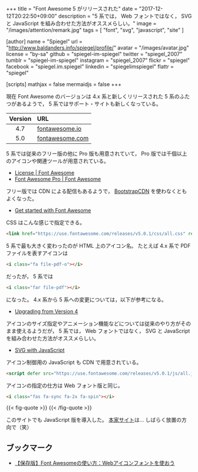 +++
title = "Font Awesome 5 がリリースされた"
date =  "2017-12-12T20:22:50+09:00"
description = "5 系では， Web フォントではなく， SVG と JavaScript を組み合わせた方法がオススメらしい。"
image = "/images/attention/remark.jpg"
tags        = [ "font", "svg", "javascript", "site" ]

[author]
  name      = "Spiegel"
  url       = "http://www.baldanders.info/spiegel/profile/"
  avatar    = "/images/avatar.jpg"
  license   = "by-sa"
  github    = "spiegel-im-spiegel"
  twitter   = "spiegel_2007"
  tumblr    = "spiegel-im-spiegel"
  instagram = "spiegel_2007"
  flickr    = "spiegel"
  facebook  = "spiegel.im.spiegel"
  linkedin  = "spiegelimspiegel"
  flattr    = "spiegel"

[scripts]
  mathjax = false
  mermaidjs = false
+++

現在 Font Awesome のバージョンは 4.x 系と新しくリリースされた 5 系のふたつがあるようで， 5 系ではサポート・サイトも新しくなっている。

| Version | URL |
|:-------:|:----|
| 4.7 | [fontawesome.io](http://fontawesome.io/) |
| 5.0 | [fontawesome.com](https://fontawesome.com/) |

5 系では従来のフリー版の他に Pro 版も用意されていて， Pro 版では千個以上のアイコンや関連ツールが用意されている。

- [License | Font Awesome](https://fontawesome.com/license)
- [Font Awesome Pro | Font Awesome](https://fontawesome.com/pro)

フリー版では CDN による配信もあるようで， [BootstrapCDN](https://www.bootstrapcdn.com/fontawesome/ "Font Awesome · BootstrapCDN by MaxCDN") を使わなくともよくなった。

- [Get started with Font Awesome](https://fontawesome.com/get-started/web-fonts-with-css)

CSS はこんな感じで指定できる。

```html
<link href="https://use.fontawesome.com/releases/v5.0.1/css/all.css" rel="stylesheet">
```

5 系で最も大きく変わったのが HTML 上のアイコン名。
たとえば 4.x 系で PDF ファイルを表すアイコンは

```html
<i class="fa file-pdf-o"></i>
```

だったが， 5 系では

```html
<i class="far file-pdf"></i>
```

になった。
4.x 系から 5 系への変更については，以下が参考になる。

- [Upgrading from Version 4](https://fontawesome.com/how-to-use/upgrading-from-4)

アイコンのサイズ指定やアニメーション機能などについては従来のやり方がそのまま使えるようだが， 5 系では， Web フォントではなく， SVG と JavaScript を組み合わせた方法がオススメらしい。

- [SVG with JavaScript](https://fontawesome.com/how-to-use/svg-with-js)

アイコン制御用の JavaScript も CDN で用意されている。

```html
<script defer src="https://use.fontawesome.com/releases/v5.0.1/js/all.js"></script>
```

アイコンの指定の仕方は Web フォント版と同じ。

```html
<i class="fas fa-sync fa-2x fa-spin"></i>
```

{{< fig-quote >}}
<i class="fas fa-sync fa-2x fa-spin"></i>
{{< /fig-quote >}}

このサイトでも JavaScript 版を導入した。
[本家サイト]は... しばらく放置の方向で（笑）

## ブックマーク

- [【保存版】Font Awesomeの使い方：Webアイコンフォントを使おう](https://saruwakakun.com/html-css/basic/font-awesome)

[本家サイト]: http://www.baldanders.info/ "Baldanders.info"
[Font Awesome]: https://fontawesome.com/ "Font Awesome 5 | Font Awesome"
